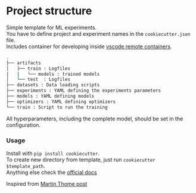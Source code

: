 # Project structure
Simple template for ML experiments.  
You have to define project and experiment names in the `cookiecutter.json` file.  
Includes container for developing inside [vscode remote containers](https://code.visualstudio.com/docs/remote/containers).  

```bash
.
├── artifacts
│   ├── train : Logfiles
|   |   └── models : trained models
│   └── test  : Logfiles
├── datasets : Data loading scripts
├── experiments : YAML defining the experiments parameters
├── models : YAML defining models
├── optimizers : YAML defining optimizers
└── train : Script to run the training
```

All hyperparameters, including the complete model, should be set in the configuration.

### Usage
Install with `pip install cookiecutter`.  
To create new directory from template, just run `cookiecutter $template_path`.  
Anything else check the [official docs](https://cookiecutter.readthedocs.io/en/1.7.2/first_steps.html)

Inspired from [Martin Thome post](https://martin-thoma.com/ml-best-practice/)
